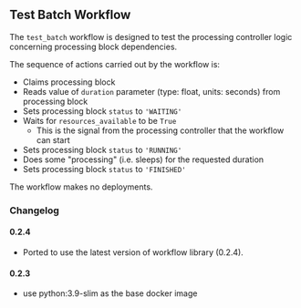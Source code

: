 ## Test Batch Workflow

The `test_batch` workflow is designed to test the processing
controller logic concerning processing block dependencies.

The sequence of actions carried out by the workflow is:

* Claims processing block
* Reads value of `duration` parameter (type: float, units: seconds) from processing block
* Sets processing block `status` to `'WAITING'`
* Waits for `resources_available` to be `True`
    * This is the signal from the processing controller that the workflow can start
* Sets processing block `status` to `'RUNNING'`
* Does some "processing" (i.e. sleeps) for the requested duration
* Sets processing block `status` to `'FINISHED'`

The workflow makes no deployments.

### Changelog

#### 0.2.4

- Ported to use the latest version of workflow library (0.2.4).

#### 0.2.3

- use python:3.9-slim as the base docker image